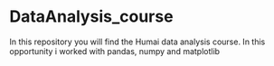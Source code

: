 # DataAnalysis_course
In this repository you will find the Humai data analysis course.
In this opportunity i worked with pandas, numpy and matplotlib

